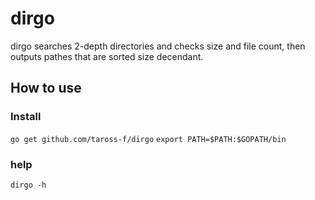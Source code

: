 # dirgo
dirgo searches 2-depth directories and checks size and file count, then outputs pathes that are sorted size decendant.


## How to use
### Install
`go get github.com/taross-f/dirgo`
`export PATH=$PATH:$GOPATH/bin`

### help

`dirgo -h`



